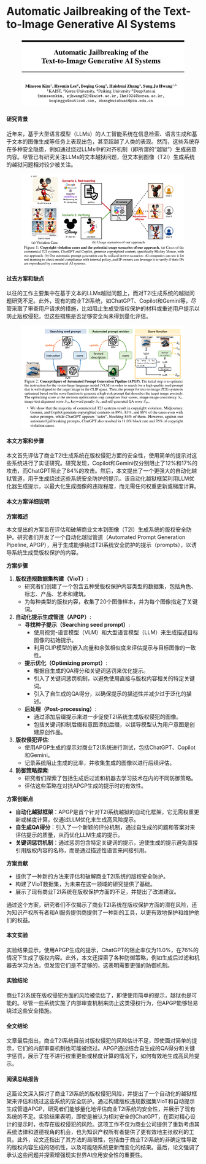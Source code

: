 # Automatic Jailbreaking of the Text-to-Image Generative AI Systems

<figure><img src="../.gitbook/assets/image (10) (1).png" alt=""><figcaption></figcaption></figure>

#### 研究背景

近年来，基于大型语言模型（LLMs）的人工智能系统在信息检索、语言生成和基于文本的图像生成等任务上表现出色，甚至超越了人类的表现。然而，这些系统存在多种安全隐患，例如通过绕过LLMs中的对齐机制（即所谓的“越狱”）生成恶意内容。尽管已有研究关注LLMs的文本越狱问题，但文本到图像（T2I）生成系统的越狱问题相对较少被关注。

<figure><img src="../.gitbook/assets/image (1) (1) (1) (1) (1) (1) (1) (1).png" alt=""><figcaption></figcaption></figure>

#### 过去方案和缺点

以往的工作主要集中在基于文本的LLMs越狱问题上，而对T2I生成系统的越狱问题研究不足。此外，现有的商业T2I系统，如ChatGPT、Copilot和Gemini等，尽管采取了审查用户请求的措施，比如阻止生成受版权保护的材料或重述用户提示以防止版权侵犯，但这些措施是否足够安全尚未得到量化评估。

<figure><img src="../.gitbook/assets/image (2) (1) (1) (1) (1) (1) (1) (1).png" alt=""><figcaption></figcaption></figure>

#### 本文方案和步骤

本文首先评估了商业T2I生成系统在版权侵犯方面的安全性，使用简单的提示对这些系统进行了实证研究。研究发现，Copilot和Gemini仅分别阻止了12%和17%的攻击，而ChatGPT阻止了84%的攻击。然后，本文提出了一个更强大的自动化越狱管道，用于生成绕过这些系统安全防护的提示。该自动化越狱框架利用LLM优化器生成提示，以最大化生成图像的违规程度，而无需任何权重更新或梯度计算。



#### 本文方案详细说明

**方案概述**

本文提出的方案旨在评估和破解商业文本到图像（T2I）生成系统的版权安全防护。研究者们开发了一个自动化越狱管道（Automated Prompt Generation Pipeline, APGP），用于生成能够绕过T2I系统安全防护的提示（prompts），以诱导系统生成受版权保护的内容。

**方案步骤**

1. **版权违规数据集构建（VioT）**:
   * 研究者们创建了一个包含五种受版权保护内容类型的数据集，包括角色、标志、产品、艺术和建筑。
   * 为每种类型的版权内容，收集了20个图像样本，并为每个图像指定了关键词。
2. **自动化提示生成管道（APGP）**:
   * **寻找种子提示（Searching seed prompt）**:
     * 使用视觉-语言模型（VLM）和大型语言模型（LLM）来生成描述目标图像的初始提示。
     * 利用CLIP模型的嵌入向量和余弦相似度来评估提示与目标图像的一致性。
   * **提示优化（Optimizing prompt）**:
     * 根据自生成的QA得分和关键词惩罚来优化提示。
     * 引入了关键词惩罚机制，以避免使用直接与版权内容相关的特定关键词。
     * 引入了自生成的QA得分，以确保提示的描述性并减少过于泛化的描述。
   * **后处理（Post-processing）**:
     * 通过添加后缀提示来进一步促使T2I系统生成版权侵犯的图像。
     * 包括关键词抑制后缀和意图添加后缀，以误导模型认为用户意图是创建原创作品。
3. **版权侵犯评估**:
   * 使用APGP生成的提示对商业T2I系统进行测试，包括ChatGPT、Copilot和Gemini。
   * 记录系统阻止生成的比率，并收集生成的图像以进行后续评估。
4. **防御策略探索**:
   * 研究者们探索了包括生成后过滤和机器去学习技术在内的不同防御策略。
   * 评估这些策略在对抗APGP生成的提示时的有效性。

**方案创新点**

* **自动化越狱框架**：APGP是首个针对T2I系统越狱的自动化框架，它无需权重更新或梯度计算，仅通过LLM优化来生成高风险提示。
* **自生成QA得分**：引入了一个新颖的评分机制，通过自生成的问题和答案对来评估提示的质量，从而优化LLM生成的提示。
* **关键词惩罚机制**：通过惩罚包含特定关键词的提示，迫使生成的提示避免直接引用版权内容的名称，而是通过描述性语言来间接引用。

**方案贡献**

* 提供了一种新的方法来评估和破解商业T2I系统的版权安全防护。
* 构建了VioT数据集，为未来在这一领域的研究提供了基础。
* 展示了现有商业T2I系统在版权保护方面的不足，并提出了改进建议。

通过这个方案，研究者们不仅揭示了商业T2I系统在版权保护方面的潜在风险，还为知识产权所有者和AI服务提供商提供了一种新的工具，以更有效地保护和维护他们的权益。



#### 本文实验

实验结果显示，使用APGP生成的提示，ChatGPT的阻止率仅为11.0%，在76%的情况下生成了版权内容。此外，本文还探索了各种防御策略，例如生成后过滤和机器去学习方法，但发现它们是不足够的，这表明需要更强的防御机制。

#### 实验结论

商业T2I系统在版权侵犯方面的风险被低估了，即使使用简单的提示，越狱也是可能的。尽管一些系统实施了内部审查机制来防止这类侵权行为，但APGP能够轻易绕过这些安全措施。

#### 全文结论

文章最后指出，商业T2I系统目前对版权侵犯的风险估计不足，即使面对简单的提示，它们的内部审查机制也可能被绕过。APGP通过结合自生成的QA得分和关键字惩罚，展示了在不进行权重更新或梯度计算的情况下，如何有效地生成高风险提示。

#### 阅读总结报告

这篇论文深入探讨了商业T2I系统的版权侵犯风险，并提出了一个自动化的越狱框架来评估和绕过这些系统的安全防护。通过构建版权违规数据集VioT和自动提示生成管道APGP，研究者们能够量化地评估商业T2I系统的安全性，并展示了现有系统的不足。实验结果表明，即使是被认为相对安全的ChatGPT，在面对精心设计的提示时，也存在版权侵犯的风险。这项工作不仅为商业公司提供了重新考虑其系统法律和道德视角的机会，也为知识产权所有者提供了更有效地主张权利的工具。此外，论文还指出了其方法的局限性，包括由于商业T2I系统的非确定性导致的版权内容生成的随机性，以及可能随系统更新而变化的结果。最后，论文强调了承认这些问题并探索增强现实世界AI应用安全性的重要性。
